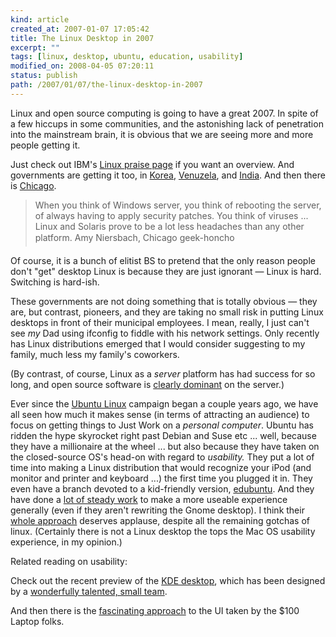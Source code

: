 ```yaml
---
kind: article
created_at: 2007-01-07 17:05:42
title: The Linux Desktop in 2007
excerpt: ""
tags: [linux, desktop, ubuntu, education, usability]
modified_on: 2008-04-05 07:20:11
status: publish 
path: /2007/01/07/the-linux-desktop-in-2007
---
```


Linux and open source computing is going to have a great 2007. In spite of a few hiccups in some communities, and the astonishing lack of penetration into the mainstream brain, it is obvious that we are seeing more and more people getting it. 

Just check out IBM's <a href="http://www-1.ibm.com/linux/integration/">Linux praise page</a> if you want an overview. And governments are getting it too, in <a href="http://www.theregister.co.uk/2002/01/14/korea_migrates_120k_civil_servants/">Korea</a>, <a href="http://www.linuxtoday.com/news_story.php3?ltsn=2002-08-30-011-26-NW-LL-PB">Venuzela</a>, and <a href="http://www.financialexpress.com/fe_full_story.php?content_id=138464">India</a>. And then there is <a href="http://itmanagement.earthweb.com/article.php/3641251">Chicago</a>. 

<blockquote class="large">When you think of Windows server, you think of rebooting the server, of always having to apply security patches. You think of viruses ... Linux and Solaris prove to be a lot less headaches than any other platform. <span class="attribution">Amy Niersbach, Chicago geek-honcho</span></blockquote>

Of course, it is a bunch of elitist BS to pretend that the only reason people don't "get" desktop Linux is because they are just ignorant &mdash; Linux is hard. Switching is hard-ish. 

These governments are not doing something that is totally obvious &mdash; they are, but contrast, pioneers, and they are taking no small risk in putting Linux desktops in front of their municipal employees. I mean, really, I just can't see *my* Dad using ifconfig to fiddle with his network settings. Only recently has Linux distributions emerged that I would consider suggesting to my family, much less my family's coworkers. 

(By contrast, of course, Linux as a *server* platform has had success for so long, and open source software is <a href="http://news.netcraft.com/">clearly dominant</a> on the server.)

Ever since the <a href="http://www.ubuntu.com/">Ubuntu Linux</a> campaign began a couple years ago, we have all seen how much it makes sense (in terms of attracting an audience) to focus on getting things to Just Work on a *personal computer*. Ubuntu has ridden the hype skyrocket right past Debian and Suse etc ... well, because they have a millionaire at the wheel ... but also because they have taken on the closed-source OS's head-on with regard to *usability.* They put a lot of time into making a Linux distribution that would recognize your iPod (and monitor and printer and keyboard ...) the first time you plugged it in. They even have a branch devoted to a kid-friendly version, <a href="http://www.edubuntu.org/">edubuntu</a>. And they have done a <a href="http://mpt.net.nz/archive/2006/01/01/breezy">lot of steady work</a> to make a more useable experience generally (even if they aren't rewriting the Gnome desktop). I think their <a href="http://www.ubuntu.com/desktop">whole approach</a> deserves applause, despite all the remaining gotchas of linux. (Certainly there is not a Linux desktop the tops the Mac OS usability experience, in my opinion.)

Related reading on usability:

Check out the recent preview of the <a href="http://linuxhelp.blogspot.com/2007/01/sneek-preview-of-expected-features-in.html">KDE desktop</a>, which has been designed by a <a href="http://www.oxygen-icons.org/">wonderfully talented, small team</a>.

And then there is the <a href="http://www.codinghorror.com/blog/archives/000762.html">fascinating approach</a> to the UI taken by the $100 Laptop folks.
